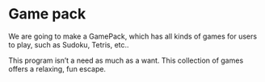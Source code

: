 # Game pack
We are going to make a GamePack, which has all kinds of games for users to play, such as Sudoku, Tetris, etc.. 

This program isn’t a need as much as a want.  This collection of games offers a relaxing, fun escape.

